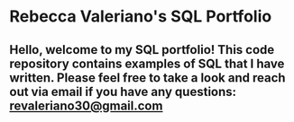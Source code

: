 # Rebecca Valeriano's SQL Portfolio

## Hello, welcome to my SQL portfolio! This code repository contains examples of SQL that I have written. Please feel free to take a look and reach out via email if you have any questions: revaleriano30@gmail.com
